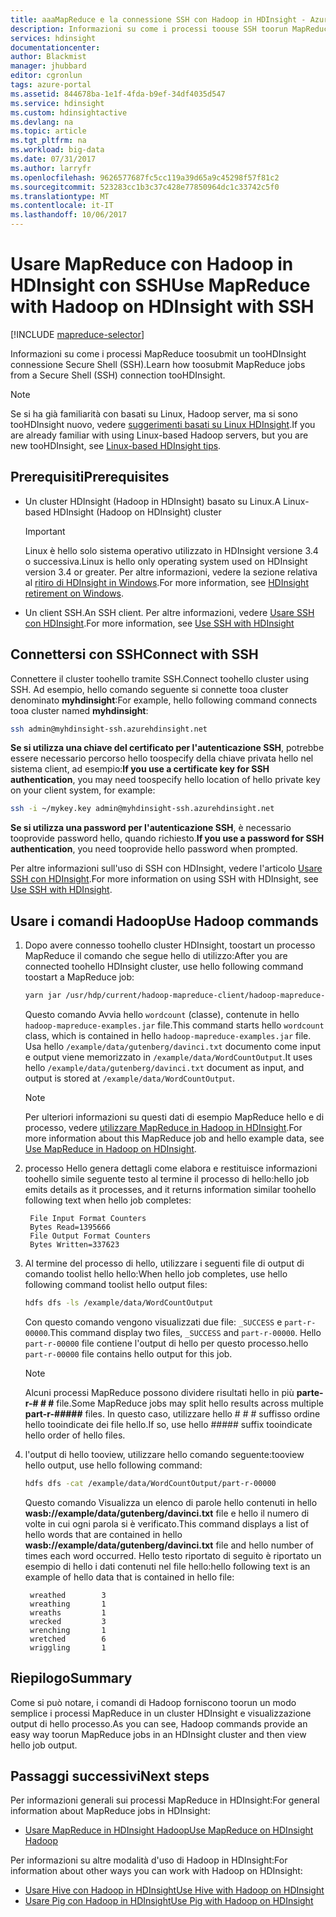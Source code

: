```yaml
---
title: aaaMapReduce e la connessione SSH con Hadoop in HDInsight - Azure | Documenti Microsoft
description: Informazioni su come i processi toouse SSH toorun MapReduce con Hadoop in HDInsight.
services: hdinsight
documentationcenter: 
author: Blackmist
manager: jhubbard
editor: cgronlun
tags: azure-portal
ms.assetid: 844678ba-1e1f-4fda-b9ef-34df4035d547
ms.service: hdinsight
ms.custom: hdinsightactive
ms.devlang: na
ms.topic: article
ms.tgt_pltfrm: na
ms.workload: big-data
ms.date: 07/31/2017
ms.author: larryfr
ms.openlocfilehash: 9626577687fc5cc119a39d65a9c45298f57f81c2
ms.sourcegitcommit: 523283cc1b3c37c428e77850964dc1c33742c5f0
ms.translationtype: MT
ms.contentlocale: it-IT
ms.lasthandoff: 10/06/2017
---
```

# <a name="use-mapreduce-with-hadoop-on-hdinsight-with-ssh"></a><span data-ttu-id="11088-103">Usare MapReduce con Hadoop in HDInsight con SSH</span><span class="sxs-lookup"><span data-stu-id="11088-103">Use MapReduce with Hadoop on HDInsight with SSH</span></span>

[!INCLUDE [mapreduce-selector](../../includes/hdinsight-selector-use-mapreduce.md)]

<span data-ttu-id="11088-104">Informazioni su come i processi MapReduce toosubmit un tooHDInsight connessione Secure Shell (SSH).</span><span class="sxs-lookup"><span data-stu-id="11088-104">Learn how toosubmit MapReduce jobs from a Secure Shell (SSH) connection tooHDInsight.</span></span>

> [!NOTE]
> <span data-ttu-id="11088-105">Se si ha già familiarità con basati su Linux, Hadoop server, ma si sono tooHDInsight nuovo, vedere [suggerimenti basati su Linux HDInsight](hdinsight-hadoop-linux-information.md).</span><span class="sxs-lookup"><span data-stu-id="11088-105">If you are already familiar with using Linux-based Hadoop servers, but you are new tooHDInsight, see [Linux-based HDInsight tips](hdinsight-hadoop-linux-information.md).</span></span>

## <span data-ttu-id="11088-106"><a id="prereq"></a>Prerequisiti</span><span class="sxs-lookup"><span data-stu-id="11088-106"><a id="prereq"></a>Prerequisites</span></span>

* <span data-ttu-id="11088-107">Un cluster HDInsight (Hadoop in HDInsight) basato su Linux.</span><span class="sxs-lookup"><span data-stu-id="11088-107">A Linux-based HDInsight (Hadoop on HDInsight) cluster</span></span>

  > [!IMPORTANT]
  > <span data-ttu-id="11088-108">Linux è hello solo sistema operativo utilizzato in HDInsight versione 3.4 o successiva.</span><span class="sxs-lookup"><span data-stu-id="11088-108">Linux is hello only operating system used on HDInsight version 3.4 or greater.</span></span> <span data-ttu-id="11088-109">Per altre informazioni, vedere la sezione relativa al [ritiro di HDInsight in Windows](hdinsight-component-versioning.md#hdinsight-windows-retirement).</span><span class="sxs-lookup"><span data-stu-id="11088-109">For more information, see [HDInsight retirement on Windows](hdinsight-component-versioning.md#hdinsight-windows-retirement).</span></span>

* <span data-ttu-id="11088-110">Un client SSH.</span><span class="sxs-lookup"><span data-stu-id="11088-110">An SSH client.</span></span> <span data-ttu-id="11088-111">Per altre informazioni, vedere [Usare SSH con HDInsight](hdinsight-hadoop-linux-use-ssh-unix.md).</span><span class="sxs-lookup"><span data-stu-id="11088-111">For more information, see [Use SSH with HDInsight](hdinsight-hadoop-linux-use-ssh-unix.md)</span></span>

## <span data-ttu-id="11088-112"><a id="ssh"></a>Connettersi con SSH</span><span class="sxs-lookup"><span data-stu-id="11088-112"><a id="ssh"></a>Connect with SSH</span></span>

<span data-ttu-id="11088-113">Connettere il cluster toohello tramite SSH.</span><span class="sxs-lookup"><span data-stu-id="11088-113">Connect toohello cluster using SSH.</span></span> <span data-ttu-id="11088-114">Ad esempio, hello comando seguente si connette tooa cluster denominato **myhdinsight**:</span><span class="sxs-lookup"><span data-stu-id="11088-114">For example, hello following command connects tooa cluster named **myhdinsight**:</span></span>

```bash
ssh admin@myhdinsight-ssh.azurehdinsight.net
```

<span data-ttu-id="11088-115">**Se si utilizza una chiave del certificato per l'autenticazione SSH**, potrebbe essere necessario percorso hello toospecify della chiave privata hello nel sistema client, ad esempio:</span><span class="sxs-lookup"><span data-stu-id="11088-115">**If you use a certificate key for SSH authentication**, you may need toospecify hello location of hello private key on your client system, for example:</span></span>

```bash
ssh -i ~/mykey.key admin@myhdinsight-ssh.azurehdinsight.net
```

<span data-ttu-id="11088-116">**Se si utilizza una password per l'autenticazione SSH**, è necessario tooprovide password hello, quando richiesto.</span><span class="sxs-lookup"><span data-stu-id="11088-116">**If you use a password for SSH authentication**, you need tooprovide hello password when prompted.</span></span>

<span data-ttu-id="11088-117">Per altre informazioni sull'uso di SSH con HDInsight, vedere l'articolo [Usare SSH con HDInsight](hdinsight-hadoop-linux-use-ssh-unix.md).</span><span class="sxs-lookup"><span data-stu-id="11088-117">For more information on using SSH with HDInsight, see [Use SSH with HDInsight](hdinsight-hadoop-linux-use-ssh-unix.md).</span></span>

## <span data-ttu-id="11088-118"><a id="hadoop"></a>Usare i comandi Hadoop</span><span class="sxs-lookup"><span data-stu-id="11088-118"><a id="hadoop"></a>Use Hadoop commands</span></span>

1. <span data-ttu-id="11088-119">Dopo avere connesso toohello cluster HDInsight, toostart un processo MapReduce il comando che segue hello di utilizzo:</span><span class="sxs-lookup"><span data-stu-id="11088-119">After you are connected toohello HDInsight cluster, use hello following command toostart a MapReduce job:</span></span>

    ```bash
    yarn jar /usr/hdp/current/hadoop-mapreduce-client/hadoop-mapreduce-examples.jar wordcount /example/data/gutenberg/davinci.txt /example/data/WordCountOutput
    ```

    <span data-ttu-id="11088-120">Questo comando Avvia hello `wordcount` (classe), contenute in hello `hadoop-mapreduce-examples.jar` file.</span><span class="sxs-lookup"><span data-stu-id="11088-120">This command starts hello `wordcount` class, which is contained in hello `hadoop-mapreduce-examples.jar` file.</span></span> <span data-ttu-id="11088-121">Usa hello `/example/data/gutenberg/davinci.txt` documento come input e output viene memorizzato in `/example/data/WordCountOutput`.</span><span class="sxs-lookup"><span data-stu-id="11088-121">It uses hello `/example/data/gutenberg/davinci.txt` document as input, and output is stored at `/example/data/WordCountOutput`.</span></span>

    > [!NOTE]
    > <span data-ttu-id="11088-122">Per ulteriori informazioni su questi dati di esempio MapReduce hello e di processo, vedere [utilizzare MapReduce in Hadoop in HDInsight](hdinsight-use-mapreduce.md).</span><span class="sxs-lookup"><span data-stu-id="11088-122">For more information about this MapReduce job and hello example data, see [Use MapReduce in Hadoop on HDInsight](hdinsight-use-mapreduce.md).</span></span>

2. <span data-ttu-id="11088-123">processo Hello genera dettagli come elabora e restituisce informazioni toohello simile seguente testo al termine il processo di hello:</span><span class="sxs-lookup"><span data-stu-id="11088-123">hello job emits details as it processes, and it returns information similar toohello following text when hello job completes:</span></span>

        File Input Format Counters
        Bytes Read=1395666
        File Output Format Counters
        Bytes Written=337623

3. <span data-ttu-id="11088-124">Al termine del processo di hello, utilizzare i seguenti file di output di comando toolist hello hello:</span><span class="sxs-lookup"><span data-stu-id="11088-124">When hello job completes, use hello following command toolist hello output files:</span></span>

    ```bash
    hdfs dfs -ls /example/data/WordCountOutput
    ```

    <span data-ttu-id="11088-125">Con questo comando vengono visualizzati due file: `_SUCCESS` e `part-r-00000`.</span><span class="sxs-lookup"><span data-stu-id="11088-125">This command display two files, `_SUCCESS` and `part-r-00000`.</span></span> <span data-ttu-id="11088-126">Hello `part-r-00000` file contiene l'output di hello per questo processo.</span><span class="sxs-lookup"><span data-stu-id="11088-126">hello `part-r-00000` file contains hello output for this job.</span></span>

    > [!NOTE]
    > <span data-ttu-id="11088-127">Alcuni processi MapReduce possono dividere risultati hello in più **parte-r-# # #** file.</span><span class="sxs-lookup"><span data-stu-id="11088-127">Some MapReduce jobs may split hello results across multiple **part-r-#####** files.</span></span> <span data-ttu-id="11088-128">In questo caso, utilizzare hello # # # suffisso ordine hello tooindicate dei file hello.</span><span class="sxs-lookup"><span data-stu-id="11088-128">If so, use hello ##### suffix tooindicate hello order of hello files.</span></span>

4. <span data-ttu-id="11088-129">l'output di hello tooview, utilizzare hello comando seguente:</span><span class="sxs-lookup"><span data-stu-id="11088-129">tooview hello output, use hello following command:</span></span>

    ```bash
    hdfs dfs -cat /example/data/WordCountOutput/part-r-00000
    ```

    <span data-ttu-id="11088-130">Questo comando Visualizza un elenco di parole hello contenuti in hello **wasb://example/data/gutenberg/davinci.txt** file e hello il numero di volte in cui ogni parola si è verificato.</span><span class="sxs-lookup"><span data-stu-id="11088-130">This command displays a list of hello words that are contained in hello **wasb://example/data/gutenberg/davinci.txt** file and hello number of times each word occurred.</span></span> <span data-ttu-id="11088-131">Hello testo riportato di seguito è riportato un esempio di hello i dati contenuti nel file hello:</span><span class="sxs-lookup"><span data-stu-id="11088-131">hello following text is an example of hello data that is contained in hello file:</span></span>

        wreathed        3
        wreathing       1
        wreaths         1
        wrecked         3
        wrenching       1
        wretched        6
        wriggling       1

## <span data-ttu-id="11088-132"><a id="summary"></a>Riepilogo</span><span class="sxs-lookup"><span data-stu-id="11088-132"><a id="summary"></a>Summary</span></span>

<span data-ttu-id="11088-133">Come si può notare, i comandi di Hadoop forniscono toorun un modo semplice i processi MapReduce in un cluster HDInsight e visualizzazione output di hello processo.</span><span class="sxs-lookup"><span data-stu-id="11088-133">As you can see, Hadoop commands provide an easy way toorun MapReduce jobs in an HDInsight cluster and then view hello job output.</span></span>

## <span data-ttu-id="11088-134"><a id="nextsteps"></a>Passaggi successivi</span><span class="sxs-lookup"><span data-stu-id="11088-134"><a id="nextsteps"></a>Next steps</span></span>

<span data-ttu-id="11088-135">Per informazioni generali sui processi MapReduce in HDInsight:</span><span class="sxs-lookup"><span data-stu-id="11088-135">For general information about MapReduce jobs in HDInsight:</span></span>

* [<span data-ttu-id="11088-136">Usare MapReduce in HDInsight Hadoop</span><span class="sxs-lookup"><span data-stu-id="11088-136">Use MapReduce on HDInsight Hadoop</span></span>](hdinsight-use-mapreduce.md)

<span data-ttu-id="11088-137">Per informazioni su altre modalità d'uso di Hadoop in HDInsight:</span><span class="sxs-lookup"><span data-stu-id="11088-137">For information about other ways you can work with Hadoop on HDInsight:</span></span>

* [<span data-ttu-id="11088-138">Usare Hive con Hadoop in HDInsight</span><span class="sxs-lookup"><span data-stu-id="11088-138">Use Hive with Hadoop on HDInsight</span></span>](hdinsight-use-hive.md)
* [<span data-ttu-id="11088-139">Usare Pig con Hadoop in HDInsight</span><span class="sxs-lookup"><span data-stu-id="11088-139">Use Pig with Hadoop on HDInsight</span></span>](hdinsight-use-pig.md)
